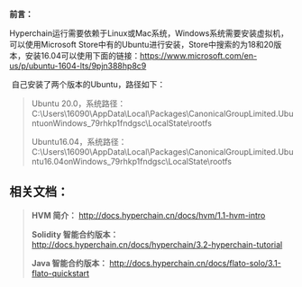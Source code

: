 **前言：**

​	Hyperchain运行需要依赖于Linux或Mac系统，Windows系统需要安装虚拟机，可以使用Microsoft Store中有的Ubuntu进行安装，Store中搜索的为18和20版本，安装16.04可以使用下面的链接：https://www.microsoft.com/en-us/p/ubuntu-1604-lts/9pjn388hp8c9

​	自己安装了两个版本的Ubuntu，路径如下：

> Ubuntu 20.0，系统路径：C:\Users\16090\AppData\Local\Packages\CanonicalGroupLimited.UbuntuonWindows_79rhkp1fndgsc\LocalState\rootfs
>
> Ubuntu16.04，系统路径：C:\Users\16090\AppData\Local\Packages\CanonicalGroupLimited.Ubuntu16.04onWindows_79rhkp1fndgsc\LocalState\rootfs



## 相关文档：

> **HVM 简介：**
> http://docs.hyperchain.cn/docs/hvm/1.1-hvm-intro
>
>**Solidity 智能合约版本：**
> http://docs.hyperchain.cn/docs/hyperchain/3.2-hyperchain-tutorial
>
> **Java 智能合约版本：**
> http://docs.hyperchain.cn/docs/flato-solo/3.1-flato-quickstart

